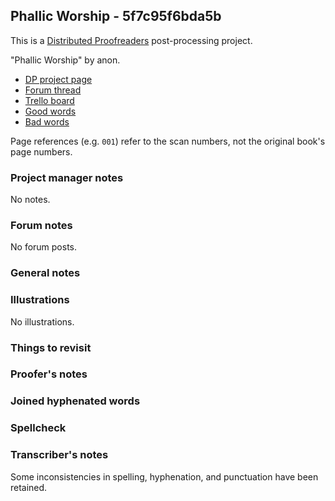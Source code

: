 ## Phallic Worship - 5f7c95f6bda5b ##

This is a [Distributed Proofreaders](http://www.pgdp.net/) post-processing project.

"Phallic Worship" by anon.

- [DP project page](http://www.pgdp.net/c/project.php?id=projectID5f7c95f6bda5b)
- [Forum thread](https://www.pgdp.net/phpBB3/viewtopic.php?t=71733)
- [Trello board](https://trello.com/b/HtONKHKL/dp-phallic-worship)
- [Good words](good_words.txt)
- [Bad words](bad_words.txt)

Page references (e.g. `001`) refer to the scan numbers, not the original book's page numbers.

### Project manager notes ###

No notes.

### Forum notes ###

No forum posts.

### General notes ###

### Illustrations ###

No illustrations.

### Things to revisit ###

### Proofer's notes ###

### Joined hyphenated words ###

### Spellcheck ###

### Transcriber's notes ###

Some inconsistencies in spelling, hyphenation, and punctuation have been
retained.
